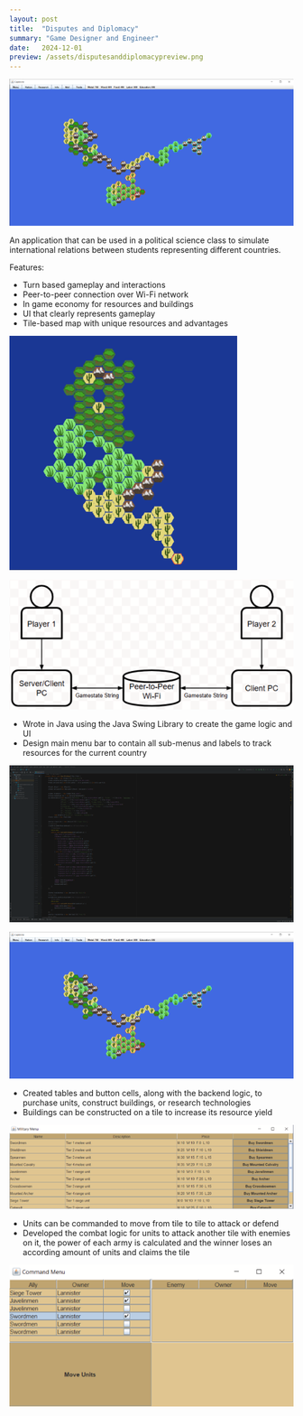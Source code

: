 ```yaml
---
layout: post
title:  "Disputes and Diplomacy"
summary: "Game Designer and Engineer"
date:   2024-12-01
preview: /assets/disputesanddiplomacypreview.png
---
```


![Picture 1](/assets/disputesanddiplomacy_mainscreen.png)

An application that can be used in a political science class to simulate international relations between students representing different countries.

Features:
- Turn based gameplay and interactions
- Peer-to-peer connection over Wi-Fi network
- In game economy for resources and buildings
- UI that clearly represents gameplay
- Tile-based map with unique resources and advantages

![Picture 2](/assets/disputesanddiplomacy_generatedmap.png)

![Picture 3](/assets/disputesanddiplomacy_architecture.png)

- Wrote in Java using the Java Swing Library to create the game logic and UI
- Design main menu bar to contain all sub-menus and labels to track resources for the current country

![Picture 4](/assets/disputesanddiplomacy_ide.png)

![Picture 5](/assets/disputesanddiplomacy_mainscreen.png)

- Created tables and button cells, along with the backend logic, to purchase units, construct buildings, or research technologies
- Buildings can be constructed on a tile to increase its resource yield

![Picture 6](/assets/disputesanddiplomacy_militarymenu.png)

- Units can be commanded to move from tile to tile to attack or defend
- Developed the combat logic for units to attack another tile with enemies on it, the power of each army is calculated and the winner loses an according amount of units and claims the tile

![Picture 7](/assets/disputesanddiplomacy_commandmenu.png)
